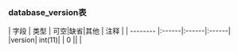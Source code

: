 ### database_version表
  
| 字段        | 类型 | 可空|缺省|其他  | 注释 |
| -------- |:------|:------|:------|
|version| int(11)| |  0 ||  |
